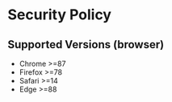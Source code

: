 # Security Policy

## Supported Versions (browser)

- Chrome >=87
- Firefox >=78
- Safari >=14
- Edge >=88
